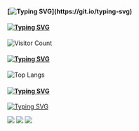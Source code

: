 <!--
### Hi there 👋
-->
#### [![Typing SVG](https://readme-typing-svg.demolab.com?font=Fira+Code&size=23&pause=1000&color=FC7B7B&vCenter=true&width=435&height=33&lines=Hi+there+👋;)](https://git.io/typing-svg)
<!--
**Miseryset/Miseryset** is a ✨ _special_ ✨ repository because its `README.md` (this file) appears on your GitHub profile.

Here are some ideas to get you started:

- 🔭 I’m currently working on ...
- 🌱 I’m currently learning ...
- 👯 I’m looking to collaborate on ...
- 🤔 I’m looking for help with ...
- 💬 Ask me about ...
- 📫 How to reach me: ...
- 😄 Pronouns: ...
- ⚡ Fun fact: ...

-->
<!--
仓库统计状态
![all-smile's GitHub stats](https://github-readme-stats.vercel.app/api?username=Miseryset&show_icons=true&theme=tokyonight)
-->

<!--主页访问量统计-->

#### [![Typing SVG](https://readme-typing-svg.demolab.com?font=Fira+Code&size=23&pause=1000&color=FC7BAC&vCenter=true&width=435&height=33&lines=You+are)](https://git.io/typing-svg)

![Visitor Count](https://profile-counter.glitch.me/Miseryset/count.svg)

<!--语言统计-->
#### [![Typing SVG](https://readme-typing-svg.demolab.com?font=Fira+Code&size=23&pause=1000&color=E07BFC&vCenter=true&width=435&height=33&lines=Language)](https://git.io/typing-svg)
![Top Langs](https://github-readme-stats.vercel.app/api/top-langs/?username=Miseryset&layout=compact&theme=tokyonight)

<!--typing svg-->
#### [![Typing SVG](https://readme-typing-svg.demolab.com?font=Fira+Code&size=23&pause=1000&color=7F7BFC&vCenter=true&width=435&height=33&lines=Site)](https://git.io/typing-svg)

[![Typing SVG](https://readme-typing-svg.demolab.com?font=Fira+Code&size=23&pause=1000&color=599EF7&vCenter=true&width=435&height=33&lines=Miseryset.netlify.app;Miseryset.github.io;Miseryset.vercel.app)](https://git.io/typing-svg)

<p>
<a href="https://miseryset.netlify.app/"><img src="https://img.shields.io/static/v1?label=Blog&message=Miseryset.netlify.app&color=7bfcf0"/></a>
<a href="https://miseryset.github.io/"><img src="https://img.shields.io/static/v1?label=Blog&message=Miseryset.github.io&color=7bfcb1"/></a>
<a href="https://miseryset.vercel.app/"><img src="https://img.shields.io/static/v1?label=Blog&message=Miseryset.vercel.app&color=7bbefc"/></a>
</p>








